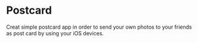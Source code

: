 # Postcard
Creat simple postcard app in order to send your own photos to your friends as post card by using your iOS devices.
